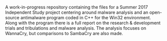 A work-in-progress repository containing the files for a Summer 2017 Independent Study project centering around malware analysis and an open-source antimalware program coded in C++ for the Win32 environment.
Along with the program there is a full report on the research & development trials and tribulations and malware analysis.
The analysis focuses on WannaCry, but comparisons to SambaCry are also made.
